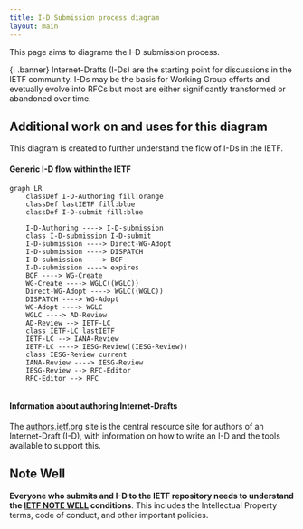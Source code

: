 ```yaml
---
title: I-D Submission process diagram
layout: main
---
```


This page aims to diagrame the I-D submission process.

{: .banner}
Internet-Drafts (I-Ds) are the starting point for discussions in the IETF community. I-Ds may be the basis for Working Group efforts and evetually evolve into RFCs but most are either significantly transformed or abandoned over time.

## Additional work on and uses for this diagram

This diagram is created to further understand the flow of I-Ds in the IETF.

#### Generic I-D flow within the IETF
```mermaid
graph LR
    classDef I-D-Authoring fill:orange
    classDef lastIETF fill:blue
    classDef I-D-submit fill:blue
    
    I-D-Authoring ----> I-D-submission
    class I-D-submission I-D-submit
    I-D-submission ----> Direct-WG-Adopt
    I-D-submission ----> DISPATCH
    I-D-submission ----> BOF
    I-D-submission ----> expires
    BOF ----> WG-Create
    WG-Create ----> WGLC((WGLC))
    Direct-WG-Adopt ----> WGLC((WGLC))
    DISPATCH ----> WG-Adopt
    WG-Adopt ----> WGLC
    WGLC ----> AD-Review
    AD-Review --> IETF-LC
    class IETF-LC lastIETF
    IETF-LC --> IANA-Review 
    IETF-LC ----> IESG-Review((IESG-Review))
    class IESG-Review current
    IANA-Review ----> IESG-Review
    IESG-Review --> RFC-Editor
    RFC-Editor --> RFC


```

#### Information about authoring Internet-Drafts
The [authors.ietf.org](https://authors.ietf.org) site is the central resource site for authors of an Internet-Draft (I-D), with information on how to write an I-D and the tools available to support this.

## Note Well

**Everyone who submits and I-D to the IETF repository needs to understand the [IETF NOTE WELL](https://www.ietf.org/about/note-well/) conditions**. This includes the Intellectual Property terms, code of conduct, and other important policies.
